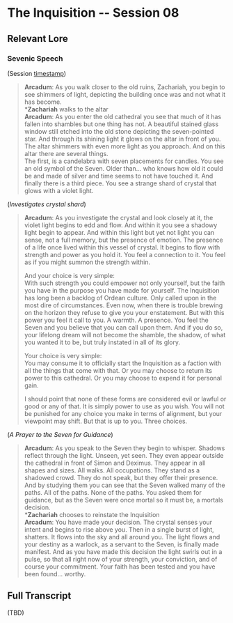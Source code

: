 # The Inquisition -- Session 08

## Relevant Lore

### Sevenic Speech

(Session [timestamp](https://youtu.be/Zw3MrFHxy5k?t=9980))

> **Arcadum**: As you walk closer to the old ruins, Zachariah, you begin to see shimmers of light, depicting the building once was and not what it has become.<br>
***Zachariah** walks to the altar<br>
**Arcadum**: As you enter the old cathedral you see that much of it has fallen into shambles but one thing has not. A beautiful stained glass window still etched into the old stone depicting the seven-pointed star. And through its shining light it glows on the altar in front of you. The altar shimmers with even more light as you approach. And on this altar there are several things.<br>
The first, is a candelabra with seven placements for candles. You see an old symbol of the Seven. Older than... who knows how old it could be and made of silver and time seems to not have touched it. And finally there is a third piece. You see a strange shard of crystal that glows with a violet light.

(*Investigates crystal shard*)

> **Arcadum**: As you investigate the crystal and look closely at it, the violet light begins to edd and flow. And within it you see a shadowy light begin to appear. And within this light but yet not light you can sense, not a full memory, but the presence of emotion. The presence of a life once lived within this vessel of crystal. It begins to flow with strength and power as you hold it. You feel a connection to it. You feel as if you might summon the strength within.
>
> And your choice is very simple:<br>
With such strength you could empower not only yourself, but the faith you have in the purpose you have made for yourself. The Inquisition has long been a backlog of Ordean culture. Only called upon in the most dire of circumstances. Even now, when there is trouble brewing on the horizon they refuse to give you your enstatement. But with this power you feel it call to you. A warmth. A presence. You feel the Seven and you believe that you can call upon them. And if you do so, your lifelong dream will not become the shamble, the shadow, of what you wanted it to be, but truly instated in all of its glory.
>
> Your choice is very simple:<br>
You may consume it to officially start the Inquisition as a faction with all the things that come with that. Or you may choose to return its power to this cathedral. Or you may choose to expend it for personal gain.
>
> I should point that none of these forms are considered evil or lawful or good or any of that. It is simply power to use as you wish. You will not be punished for any choice you make in terms of alignment, but your viewpoint may shift. But that is up to you. Three choices.

(*A Prayer to the Seven for Guidance*)

> **Arcadum**: As you speak to the Seven they begin to whisper. Shadows reflect through the light. Unseen, yet seen. They even appear outside the cathedral in front of Simon and Deximus. They appear in all shapes and sizes. All walks. All occupations. They stand as a shadowed crowd. They do not speak, but they offer their presence. And by studying them you can see that the Seven walked many of the paths. All of the paths. None of the paths. You asked them for guidance, but as the Seven were once mortal so it must be, a mortals decision.<br>
***Zachariah** chooses to reinstate the Inquisition<br>
**Arcadum**: You have made your decision. The crystal senses your intent and begins to rise above you. Then in a single burst of light, shatters. It flows into the sky and all around you. The light flows and your destiny as a warlock, as a servant to the Seven, is finally made manifest. And as you have made this decision the light swirls out in a pulse, so that all right now of your strength, your conviction, and of course your commitment. Your faith has been tested and you have been found... worthy.

## Full Transcript

(TBD)
